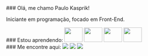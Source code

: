 <div>
          ### Olá, me chamo Paulo Kasprik!</h1>
          <p>Iniciante em programação, focado em Front-End.</p>
</div>


<div>
          ### Estou aprendendo:
          <img src="https://cdn.jsdelivr.net/gh/devicons/devicon/icons/html5/html5-original.svg" width="50" height="40"/>
          <img src="https://cdn.jsdelivr.net/gh/devicons/devicon/icons/css3/css3-original.svg" width="50" height="40"/>
          <img src="https://cdn.jsdelivr.net/gh/devicons/devicon/icons/javascript/javascript-original.svg" width="50" height="40"/>
          <img src="https://cdn.jsdelivr.net/gh/devicons/devicon/icons/angularjs/angularjs-original.svg" width="50" height="40"/>
</div>         
          
<div>
          ### Me encontre aqui:
          <a href="https://instagram.com/paulokasprik" target="_blank"><img src="https://img.shields.io/badge/-Instagram-%23E4405F?style=for-the-badge&logo=instagram&logoColor=white" target="_blank"></a>
          <a href = "mailto:contatokasprik@gmail.com"><img src="https://img.shields.io/badge/Gmail-D14836?style=for-the-badge&logo=gmail&logoColor=white" target="_blank"></a>
          <a href="https://www.linkedin.com/in/paulokasprik" target="_blank"><img src="https://img.shields.io/badge/-LinkedIn-%230077B5?style=for-the-badge&logo=linkedin&logoColor=white" target="_blank"></a>
</div>
